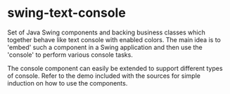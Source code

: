 # swing-text-console

Set of Java Swing components and backing business classes which together behave like text console with enabled colors. The main idea is to 'embed' such a component in a Swing application and then use the 'console' to perform various console tasks.

The console component can easily be extended to support different types of console. Refer to the demo included with the sources for simple induction on how to use the components.
